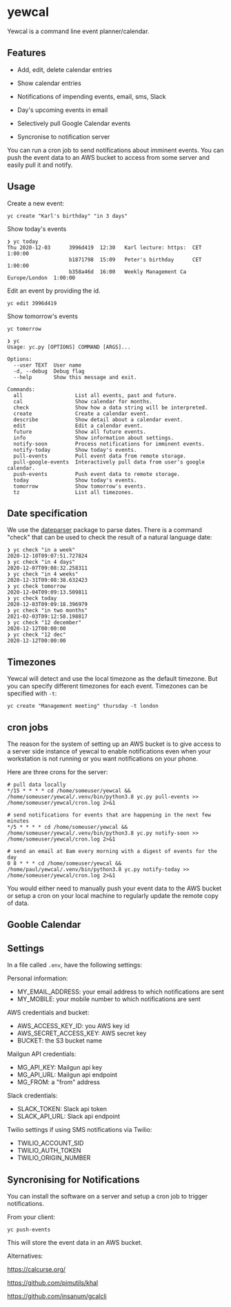 # yewcal

Yewcal is a command line event planner/calendar. 

## Features

* Add, edit, delete calendar entries

* Show calendar entries

* Notifications of impending events, email, sms, Slack

* Day's upcoming events in email

* Selectively pull Google Calendar events

* Syncronise to notification server

You can run a cron job to send notifications about imminent
events. You can push the event data to an AWS bucket to access from
some server and easily pull it and notify.

## Usage

Create a new event:

``` shell
yc create "Karl's birthday" "in 3 days"
```

Show today's events
``` shell
❯ yc today
Thu 2020-12-03      3996d419  12:30   Karl lecture: https:  CET            1:00:00
                    b1871798  15:09   Peter's birthday      CET            1:00:00
                    b358a46d  16:00   Weekly Management Ca  Europe/London  1:00:00
```

Edit an event by providing the id. 

``` shell
yc edit 3996d419
```

Show tomorrow's events

``` shell
yc tomorrow
```

``` shell
❯ yc
Usage: yc.py [OPTIONS] COMMAND [ARGS]...

Options:
  --user TEXT  User name
  -d, --debug  Debug flag
  --help       Show this message and exit.

Commands:
  all                 List all events, past and future.
  cal                 Show calendar for months.
  check               Show how a data string will be interpreted.
  create              Create a calendar event.
  describe            Show detail about a calendar event.
  edit                Edit a calendar event.
  future              Show all future events.
  info                Show information about settings.
  notify-soon         Process notifications for imminent events.
  notify-today        Show today's events.
  pull-events         Pull event data from remote storage.
  pull-google-events  Interactively pull data from user's google calendar.
  push-events         Push event data to remote storage.
  today               Show today's events.
  tomorrow            Show tomorrow's events.
  tz                  List all timezones.
```

## Date specification

We use the [dateparser](https://github.com/scrapinghub/dateparser)
package to parse dates. There is a command "check" that can be used to
check the result of a natural language date:

``` shell
❯ yc check "in a week"
2020-12-10T09:07:51.727824
❯ yc check "in 4 days"
2020-12-07T09:08:32.258311
❯ yc check "in 4 weeks"
2020-12-31T09:08:38.632423
❯ yc check tomorrow
2020-12-04T09:09:13.509811
❯ yc check today
2020-12-03T09:09:18.396979
❯ yc check "in two months"
2021-02-03T09:12:58.198817
❯ yc check "12 december"
2020-12-12T00:00:00
❯ yc check "12 dec"
2020-12-12T00:00:00
```

## Timezones

Yewcal will detect and use the local timezone as the default
timezone. But you can specify different timezones for each
event. Timezones can be specified with `-t`:

``` shell
yc create "Management meeting" thursday -t london
```

## cron jobs

The reason for the system of setting up an AWS bucket is to give
access to a server side instance of yewcal to enable notifications
even when your workstation is not running or you want notifications on
your phone.

Here are three crons for the server:

``` shell
# pull data locally 
*/15 * * * * cd /home/someuser/yewcal && /home/someuser/yewcal/.venv/bin/python3.8 yc.py pull-events >>  /home/someuser/yewcal/cron.log 2>&1

# send notifications for events that are happening in the next few minutes
*/5 * * * * cd /home/someuser/yewcal && /home/someuser/yewcal/.venv/bin/python3.8 yc.py notify-soon >>  /home/someuser/yewcal/cron.log 2>&1

# send an email at 8am every morning with a digest of events for the day
0 8 * * * cd /home/someuser/yewcal && /home/paul/yewcal/.venv/bin/python3.8 yc.py notify-today >>  /home/someuser/yewcal/cron.log 2>&1
```

You would either need to manually push your event data to the AWS bucket or setup a cron on your local machine to regularly update the remote copy of data. 

##  Gooble Calendar

## Settings

In a file called `.env`, have the following settings: 

Personal information:

* MY_EMAIL_ADDRESS: your email address to which notifications are sent
* MY_MOBILE: your mobile number to which notifications are sent

AWS credentials and bucket:

* AWS_ACCESS_KEY_ID: you AWS key id
* AWS_SECRET_ACCESS_KEY: AWS secret key
* BUCKET: the S3 bucket name

Mailgun API credentials:

* MG_API_KEY: Mailgun api key
* MG_API_URL: Mailgun api endpoint
* MG_FROM: a "from" address 

Slack credentials:

* SLACK_TOKEN: Slack api token
* SLACK_API_URL: Slack api endpoint


Twilio settings if using SMS notifications via Twilio:

* TWILIO_ACCOUNT_SID
* TWILIO_AUTH_TOKEN
* TWILIO_ORIGIN_NUMBER




## Syncronising for Notifications

You can install the software on a server and setup a cron job to trigger notifications. 

From your client:

```shell
yc push-events
```

This will store the event data in an AWS bucket. 







Alternatives:

https://calcurse.org/

https://github.com/pimutils/khal

https://github.com/insanum/gcalcli

